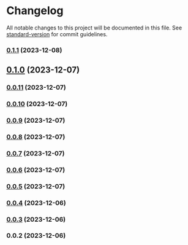 # Changelog

All notable changes to this project will be documented in this file. See [standard-version](https://github.com/conventional-changelog/standard-version) for commit guidelines.

### [0.1.1](https://github.com/Mobiux-Labs/mobimedia-core/compare/v0.1.0...v0.1.1) (2023-12-08)

## [0.1.0](https://github.com/Mobiux-Labs/mobimedia-core/compare/v0.0.11...v0.1.0) (2023-12-07)

### [0.0.11](https://github.com/Mobiux-Labs/mobimedia-core/compare/v0.0.10...v0.0.11) (2023-12-07)

### [0.0.10](https://github.com/Mobiux-Labs/mobimedia-core/compare/v0.0.9...v0.0.10) (2023-12-07)

### [0.0.9](https://github.com/Mobiux-Labs/mobimedia-core/compare/v0.0.8...v0.0.9) (2023-12-07)

### [0.0.8](https://github.com/Mobiux-Labs/mobimedia-core/compare/v0.0.7...v0.0.8) (2023-12-07)

### [0.0.7](https://github.com/Mobiux-Labs/mobimedia-core/compare/v0.0.6...v0.0.7) (2023-12-07)

### [0.0.6](https://github.com/Mobiux-Labs/mobimedia-core/compare/v0.0.5...v0.0.6) (2023-12-07)

### [0.0.5](https://github.com/Mobiux-Labs/mobimedia-core/compare/v0.0.4...v0.0.5) (2023-12-07)

### [0.0.4](https://github.com/Mobiux-Labs/mobimedia-core/compare/v0.0.3...v0.0.4) (2023-12-06)

### [0.0.3](https://github.com///compare/v0.0.2...v0.0.3) (2023-12-06)

### 0.0.2 (2023-12-06)
